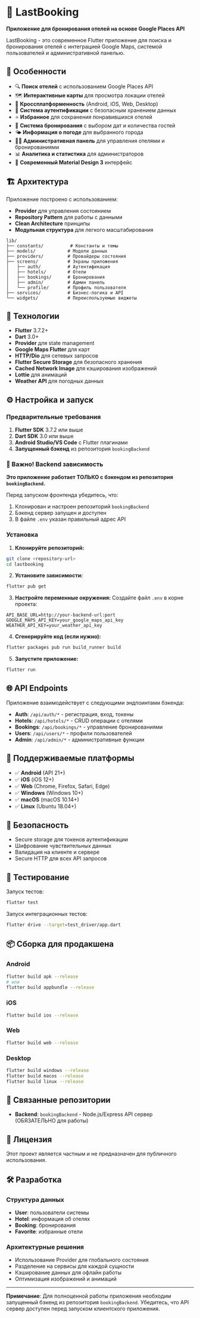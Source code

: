 # 🏨 LastBooking

**Приложение для бронирования отелей на основе Google Places API**

LastBooking - это современное Flutter приложение для поиска и бронирования отелей с интеграцией Google Maps, системой пользователей и административной панелью.

## 🚀 Особенности

- 🔍 **Поиск отелей** с использованием Google Places API
- 🗺️ **Интерактивные карты** для просмотра локации отелей
- 📱 **Кроссплатформенность** (Android, iOS, Web, Desktop)
- 👤 **Система аутентификации** с безопасным хранением данных
- ⭐ **Избранное** для сохранения понравившихся отелей
- 📅 **Система бронирования** с выбором дат и количества гостей
- 🌤️ **Информация о погоде** для выбранного города
- 👨‍💼 **Административная панель** для управления отелями и бронированиями
- 📊 **Аналитика и статистика** для администраторов
- 🎨 **Современный Material Design 3** интерфейс

## 🏗️ Архитектура

Приложение построено с использованием:
- **Provider** для управления состоянием
- **Repository Pattern** для работы с данными
- **Clean Architecture** принципы
- **Модульная структура** для легкого масштабирования

```
lib/
├── constants/          # Константы и темы
├── models/            # Модели данных
├── providers/         # Провайдеры состояния
├── screens/           # Экраны приложения
│   ├── auth/          # Аутентификация
│   ├── hotels/        # Отели
│   ├── bookings/      # Бронирования
│   ├── admin/         # Админ панель
│   └── profile/       # Профиль пользователя
├── services/          # Бизнес-логика и API
└── widgets/           # Переиспользуемые виджеты
```

## 🔧 Технологии

- **Flutter** 3.7.2+
- **Dart** 3.0+
- **Provider** для state management
- **Google Maps Flutter** для карт
- **HTTP/Dio** для сетевых запросов
- **Flutter Secure Storage** для безопасного хранения
- **Cached Network Image** для кэширования изображений
- **Lottie** для анимаций
- **Weather API** для погодных данных

## ⚙️ Настройка и запуск

### Предварительные требования

1. **Flutter SDK** 3.7.2 или выше
2. **Dart SDK** 3.0 или выше
3. **Android Studio/VS Code** с Flutter плагинами
4. **Запущенный бэкенд** из репозитория `bookingBackend`

### 🔑 Важно! Backend зависимость

**Это приложение работает ТОЛЬКО с бэкендом из репозитория `bookingBackend`.**

Перед запуском фронтенда убедитесь, что:
1. Клонирован и настроен репозиторий `bookingBackend`
2. Бэкенд сервер запущен и доступен
3. В файле `.env` указан правильный адрес API

### Установка

1. **Клонируйте репозиторий:**
```bash
git clone <repository-url>
cd lastbooking
```

2. **Установите зависимости:**
```bash
flutter pub get
```

3. **Настройте переменные окружения:**
Создайте файл `.env` в корне проекта:
```env
API_BASE_URL=http://your-backend-url:port
GOOGLE_MAPS_API_KEY=your_google_maps_api_key
WEATHER_API_KEY=your_weather_api_key
```

4. **Сгенерируйте код (если нужно):**
```bash
flutter packages pub run build_runner build
```

5. **Запустите приложение:**
```bash
flutter run
```

## 🌐 API Endpoints

Приложение взаимодействует с следующими эндпоинтами бэкенда:

- **Auth**: `/api/auth/*` - регистрация, вход, токены
- **Hotels**: `/api/hotels/*` - CRUD операции с отелями
- **Bookings**: `/api/bookings/*` - управление бронированиями
- **Users**: `/api/users/*` - профили пользователей
- **Admin**: `/api/admin/*` - административные функции

## 📱 Поддерживаемые платформы

- ✅ **Android** (API 21+)
- ✅ **iOS** (iOS 12+)
- ✅ **Web** (Chrome, Firefox, Safari, Edge)
- ✅ **Windows** (Windows 10+)
- ✅ **macOS** (macOS 10.14+)
- ✅ **Linux** (Ubuntu 18.04+)

## 🔐 Безопасность

- Secure storage для токенов аутентификации
- Шифрование чувствительных данных
- Валидация на клиенте и сервере
- Secure HTTP для всех API запросов

## 🧪 Тестирование

Запуск тестов:
```bash
flutter test
```

Запуск интеграционных тестов:
```bash
flutter drive --target=test_driver/app.dart
```

## 📦 Сборка для продакшена

### Android
```bash
flutter build apk --release
# или
flutter build appbundle --release
```

### iOS
```bash
flutter build ios --release
```

### Web
```bash
flutter build web --release
```

### Desktop
```bash
flutter build windows --release
flutter build macos --release
flutter build linux --release
```

## 🤝 Связанные репозитории

- **Backend**: `bookingBackend` - Node.js/Express API сервер (ОБЯЗАТЕЛЬНО для работы)

## 📝 Лицензия

Этот проект является частным и не предназначен для публичного использования.

## 🛠️ Разработка

### Структура данных
- **User**: пользователи системы
- **Hotel**: информация об отелях
- **Booking**: бронирования
- **Favorite**: избранные отели

### Архитектурные решения
- Использование Provider для глобального состояния
- Разделение на сервисы для каждой сущности
- Кэширование данных для офлайн работы
- Оптимизация изображений и анимаций

---

**Примечание**: Для полноценной работы приложения необходим запущенный бэкенд из репозитория `bookingBackend`. Убедитесь, что API сервер доступен перед запуском клиентского приложения.
